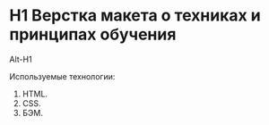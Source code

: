 # H1  Верстка макета о техниках и принципах обучения
Alt-H1

Используемые технологии:
1. HTML.
2. CSS.
3. БЭМ.
